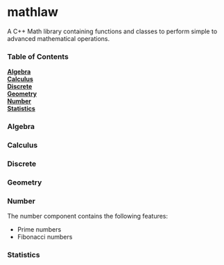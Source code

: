 <a id="top"></a>
# mathlaw
A C++ Math library containing functions and classes to perform simple to advanced mathematical operations.

### Table of Contents<br>
**[Algebra](#algebra)**<br>
**[Calculus](#calculus)**<br>
**[Discrete](#discrete)**<br>
**[Geometry](#geometry)**<br>
**[Number](#number)**<br>
**[Statistics](#statistics)**<br>

### Algebra

### Calculus

### Discrete

### Geometry

### Number
The number component contains the following features:
- Prime numbers
- Fibonacci numbers

### Statistics
